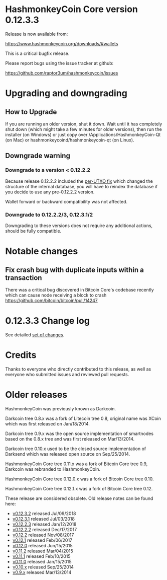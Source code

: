 HashmonkeyCoin Core version 0.12.3.3
==========================

Release is now available from:

  <https://www.hashmonkeycoin.org/downloads/#wallets>

This is a critical bugfix release.

Please report bugs using the issue tracker at github:

  <https://github.com/raptor3um/hashmonkeycoin/issues>


Upgrading and downgrading
=========================

How to Upgrade
--------------

If you are running an older version, shut it down. Wait until it has completely
shut down (which might take a few minutes for older versions), then run the
installer (on Windows) or just copy over /Applications/HashmonkeyCoin-Qt (on Mac) or
hashmonkeycoind/hashmonkeycoin-qt (on Linux).

Downgrade warning
-----------------

### Downgrade to a version < 0.12.2.2

Because release 0.12.2.2 included the [per-UTXO fix](release-notes/hashmonkeycoin/release-notes-0.12.2.2.md#per-utxo-fix)
which changed the structure of the internal database, you will have to reindex
the database if you decide to use any pre-0.12.2.2 version.

Wallet forward or backward compatibility was not affected.

### Downgrade to 0.12.2.2/3, 0.12.3.1/2

Downgrading to these versions does not require any additional actions, should be
fully compatible.


Notable changes
===============

Fix crash bug with duplicate inputs within a transaction
--------------------------------------------------------

There was a critical bug discovered in Bitcoin Core's codebase recently which
can cause node receiving a block to crash https://github.com/bitcoin/bitcoin/pull/14247

0.12.3.3 Change log
===================

See detailed [set of changes](https://github.com/raptor3um/hashmonkeycoin/compare/v0.12.3.2...hashmonkeycoin:v0.12.3.3).

Credits
=======

Thanks to everyone who directly contributed to this release,
as well as everyone who submitted issues and reviewed pull requests.


Older releases
==============

HashmonkeyCoin was previously known as Darkcoin.

Darkcoin tree 0.8.x was a fork of Litecoin tree 0.8, original name was XCoin
which was first released on Jan/18/2014.

Darkcoin tree 0.9.x was the open source implementation of smartnodes based on
the 0.8.x tree and was first released on Mar/13/2014.

Darkcoin tree 0.10.x used to be the closed source implementation of Darksend
which was released open source on Sep/25/2014.

HashmonkeyCoin Core tree 0.11.x was a fork of Bitcoin Core tree 0.9,
Darkcoin was rebranded to HashmonkeyCoin.

HashmonkeyCoin Core tree 0.12.0.x was a fork of Bitcoin Core tree 0.10.

HashmonkeyCoin Core tree 0.12.1.x was a fork of Bitcoin Core tree 0.12.

These release are considered obsolete. Old release notes can be found here:

- [v0.12.3.2](https://github.com/raptor3um/hashmonkeycoin/blob/master/doc/release-notes/hashmonkeycoin/release-notes-0.12.3.2.md) released Jul/09/2018
- [v0.12.3.1](https://github.com/raptor3um/hashmonkeycoin/blob/master/doc/release-notes/hashmonkeycoin/release-notes-0.12.3.1.md) released Jul/03/2018
- [v0.12.2.3](https://github.com/raptor3um/hashmonkeycoin/blob/master/doc/release-notes/hashmonkeycoin/release-notes-0.12.2.3.md) released Jan/12/2018
- [v0.12.2.2](https://github.com/raptor3um/hashmonkeycoin/blob/master/doc/release-notes/hashmonkeycoin/release-notes-0.12.2.2.md) released Dec/17/2017
- [v0.12.2](https://github.com/raptor3um/hashmonkeycoin/blob/master/doc/release-notes/hashmonkeycoin/release-notes-0.12.2.md) released Nov/08/2017
- [v0.12.1](https://github.com/raptor3um/hashmonkeycoin/blob/master/doc/release-notes/hashmonkeycoin/release-notes-0.12.1.md) released Feb/06/2017
- [v0.12.0](https://github.com/raptor3um/hashmonkeycoin/blob/master/doc/release-notes/hashmonkeycoin/release-notes-0.12.0.md) released Jun/15/2015
- [v0.11.2](https://github.com/raptor3um/hashmonkeycoin/blob/master/doc/release-notes/hashmonkeycoin/release-notes-0.11.2.md) released Mar/04/2015
- [v0.11.1](https://github.com/raptor3um/hashmonkeycoin/blob/master/doc/release-notes/hashmonkeycoin/release-notes-0.11.1.md) released Feb/10/2015
- [v0.11.0](https://github.com/raptor3um/hashmonkeycoin/blob/master/doc/release-notes/hashmonkeycoin/release-notes-0.11.0.md) released Jan/15/2015
- [v0.10.x](https://github.com/raptor3um/hashmonkeycoin/blob/master/doc/release-notes/hashmonkeycoin/release-notes-0.10.0.md) released Sep/25/2014
- [v0.9.x](https://github.com/raptor3um/hashmonkeycoin/blob/master/doc/release-notes/hashmonkeycoin/release-notes-0.9.0.md) released Mar/13/2014

